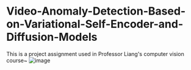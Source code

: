 # Video-Anomaly-Detection-Based-on-Variational-Self-Encoder-and-Diffusion-Models
This is a project assignment used in Professor Liang's computer vision course~
![image](https://github.com/Jasoncode0115/Video-Anomaly-Detection-Based-on-Variational-Self-Encoder-and-Diffusion-Models/assets/145987720/53854f02-ec8b-41c6-a436-69c3b75d820b)
